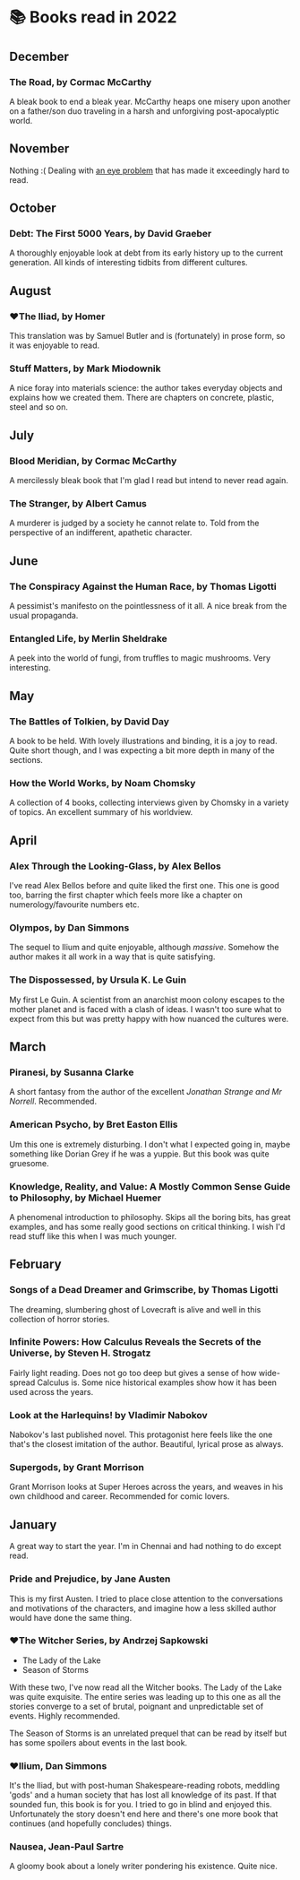 # 📚 Books read in 2022

## December

### The Road, by Cormac McCarthy

A bleak book to end a bleak year. McCarthy heaps one misery upon another on a 
father/son duo traveling in a harsh and unforgiving post-apocalyptic world.

## November

Nothing :( Dealing with 
[an eye problem](https://en.wikipedia.org/wiki/Central_serous_chorioretinopathy) 
that has made it exceedingly hard to read.

## October

### Debt: The First 5000 Years, by David Graeber

A thoroughly enjoyable look at debt from its early history up to the current
generation. All kinds of interesting tidbits from different cultures.

## August

### ❤️The Iliad, by Homer

This translation was by Samuel Butler and is (fortunately) in prose form, so it
was enjoyable to read.

### Stuff Matters, by Mark Miodownik

A nice foray into materials science: the author takes everyday objects and
explains how we created them. There are chapters on concrete, plastic, steel
and so on.

## July

### Blood Meridian, by Cormac McCarthy

A mercilessly bleak book that I'm glad I read but intend to never read again.

### The Stranger, by Albert Camus

A murderer is judged by a society he cannot relate to. Told from the perspective of an indifferent,
apathetic character.

### 

## June

### The Conspiracy Against the Human Race, by Thomas Ligotti

A pessimist's manifesto on the pointlessness of it all. A nice break from the
usual propaganda.

### Entangled Life, by Merlin Sheldrake

A peek into the world of fungi, from truffles to magic mushrooms. Very
interesting.

## May

### The Battles of Tolkien, by David Day

A book to be held. With lovely illustrations and binding, it is a joy to read.
Quite short though, and I was expecting a bit more depth in many of the
sections.

### How the World Works, by Noam Chomsky

A collection of 4 books, collecting interviews given by Chomsky in a variety of
topics. An excellent summary of his worldview.

## April

### Alex Through the Looking-Glass, by Alex Bellos 

I've read Alex Bellos before and quite liked the first one. This one is good
too, barring the first chapter which feels more like a chapter on
numerology/favourite numbers etc.

### Olympos, by Dan Simmons

The sequel to Ilium and quite enjoyable, although *massive*. Somehow the author
makes it all work in a way that is quite satisfying.

### The Dispossessed, by Ursula K. Le Guin

My first Le Guin. A scientist from an anarchist moon colony escapes to the
mother planet and is faced with a clash of ideas. I wasn't too sure what to
expect from this but was pretty happy with how nuanced the cultures were.

## March

### Piranesi, by Susanna Clarke

A short fantasy from the author of the excellent *Jonathan Strange and Mr
Norrell*. Recommended.

### American Psycho, by Bret Easton Ellis

Um this one is extremely disturbing. I don't what I expected going in, maybe
something like Dorian Grey if he was a yuppie. But this book was quite
gruesome.

### Knowledge, Reality, and Value: A Mostly Common Sense Guide to Philosophy, by Michael Huemer

A phenomenal introduction to philosophy. Skips all the boring bits, has great
examples, and has some really good sections on critical thinking. I wish I'd
read stuff like this when I was much younger.

## February

### Songs of a Dead Dreamer and Grimscribe, by Thomas Ligotti

The dreaming, slumbering ghost of Lovecraft is alive and well in this
collection of horror stories.

### Infinite Powers: How Calculus Reveals the Secrets of the Universe, by Steven H. Strogatz

Fairly light reading. Does not go too deep but gives a sense of how wide-spread
Calculus is. Some nice historical examples show how it has been used across the
years.

### Look at the Harlequins! by Vladimir Nabokov

Nabokov's last published novel. This protagonist here feels like the one that's
the closest imitation of the author. Beautiful, lyrical prose as always.

### Supergods, by Grant Morrison

Grant Morrison looks at Super Heroes across the years, and weaves in his own
childhood and career. Recommended for comic lovers.

## January

A great way to start the year. I'm in Chennai and had nothing to do except read.

### Pride and Prejudice, by Jane Austen

This is my first Austen. I tried to place close attention to the conversations
and motivations of the characters, and imagine how a less skilled author would
have done the same thing.

### ❤️The Witcher Series, by Andrzej Sapkowski

- The Lady of the Lake
- Season of Storms

With these two, I've now read all the Witcher books. The Lady of the Lake was quite exquisite. The
entire series was leading up to this one as all the stories converge to a set of brutal, poignant
and unpredictable set of events. Highly recommended.

The Season of Storms is an unrelated prequel that can be read by itself but has some spoilers about
events in the last book.

### ❤️Ilium, Dan Simmons

It's the Iliad, but with post-human Shakespeare-reading robots, meddling 'gods' and a human society
that has lost all knowledge of its past. If that sounded fun, this book is for you. I tried to go in
blind and enjoyed this. Unfortunately the story doesn't end here and there's one more book that
continues (and hopefully concludes) things.

### Nausea, Jean-Paul Sartre

A gloomy book about a lonely writer pondering his existence. Quite nice.

